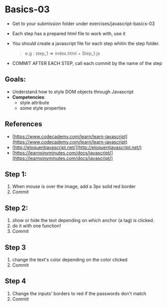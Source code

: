 # Basics-03

* Get to your submission folder under exercises/javascript-basics-03
* Each step has a prepared html file to work with, use it
* You should create a javascript file for each step whitin the step folder.

  > e.g : step\_1 =&gt; index.html + Step\_1.js

* COMMIT AFTER EACH STEP, call each commit by the name of the step

## Goals:

* Understand how to style DOM objects through Javascript
* **Competencies**: 
  * style attribute
  * some style properties

## References

* [https://www.codecademy.com/learn/learn-javascript](https://www.codecademy.com/learn/learn-javascript)
* [http://eloquentjavascript.net/](http://eloquentjavascript.net/)
* [https://learnxinyminutes.com/docs/javascript/](https://learnxinyminutes.com/docs/javascript/)

## Step 1:

1. When mouse is over the image, add a 3px solid red border
2. Commit  

## Step 2:

1. show or hide the text depending on which anchor \(a tag\) is clicked.
2. do it with one function!
3. Commit  

## Step 3

1. change the text's color depending on the color clicked
2. Commit  

## Step 4

1. Change the inputs' borders to red if the passwords don't match
2. Commit  

